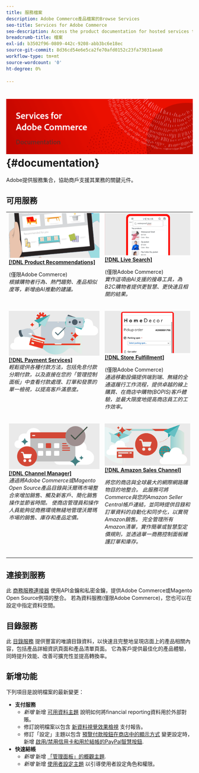 ```yaml
---
title: 服務檔案
description: Adobe Commerce產品檔案的Browse Services
seo-title: Services for Adobe Commerce
seo-description: Access the product documentation for hosted services that help Adobe Commerce and Magento Open Source merchants support key components of their business.
breadcrumb-title: 檔案
exl-id: b3502f96-0809-442c-9208-abb3bc6e18ec
source-git-commit: 8d36cd54e6e5ca2fe70afd0152c23fa73031aea0
workflow-type: tm+mt
source-wordcount: '0'
ht-degree: 0%

---
```


# <!-- use banner as heading -->![服務檔案](./assets/banner-services-home.png) {#documentation}

Adobe提供服務集合，協助商戶支援其業務的關鍵元件。

## 可用服務

<table>
<tr>
   <td valign="top">
       <img alt="[!UICONTROL Product Recommendations]" src="assets/product-recs.png" />
    <div><a href="https://experienceleague.adobe.com/docs/commerce-merchant-services/product-recommendations/overview.html">
    <strong>[!DNL Product Recommendations]</strong></a>
    </div>
    <p>(僅限Adobe Commerce)<br><em>根據購物者行為、熱門趨勢、產品相似度等，新增由AI推動的建議。</em></p>
    </br>
  </td>
  <td valign="top">
      <img alt="[!DNL Live Search]" src="assets/live-search.png" />
    <div>
    <a href="https://experienceleague.adobe.com/docs/commerce-merchant-services/live-search/overview.html"><strong>[!DNL Live Search]</strong></a>
    </div>
    <p>(僅限Adobe Commerce)<br><em>實作這項由AI支援的搜尋工具，為B2C購物者提供更智慧、更快速且相關的結果。</em></p>
    </br>
  </td>
</tr>
<tr>
  <td valign="top">
    <img alt="[!DNL Payment Services]" src="assets/payment-services.png"/>
    <div>
    <a href="https://experienceleague.adobe.com/docs/commerce-merchant-services/payment-services/guide-overview.html"><strong>[!DNL Payment Services]</strong></a>
    </div>
    <em>輕鬆提供各種付款方法，包括免息付款分期付款，以及直接在您的「管理控制面板」中查看付款處理、訂單和發票的單一檢視，以提高客戶滿意度。</em>
    </br>
  </td>
  <td valign="top">
    <img alt="儲存完成" src="assets/store-fulfillment-landing-graphic.png"/>
    <div><a href="https://experienceleague.adobe.com/docs/commerce-merchant-services/store-fulfillment/guide-overview.html">
    <strong>[!DNL Store Fulfillment]</strong></a>
    </div>
    <p>(僅限Adobe Commerce)<br><em>通過移動設備提供端到端、無縫的全通道履行工作流程，提供卓越的線上購買、在商店中購物(BOPIS)客戶體驗，並最大限度地提高商店員工的工作效率。</em></p>
    </br>
  </td>
  </tr>
  <tr>
   <td valign="top">
    <img alt="[!DNL Channel Manager]" src="assets/channel-manager.png"/>
    <div>
    <a href="https://experienceleague.adobe.com/docs/commerce-channels/channel-manager/guide-overview.html"><strong>[!DNL Channel Manager]</strong></a>
    </div>
    <em>通過將Adobe Commerce或Magento Open Source產品目錄與沃爾瑪市場整合來增加銷售、觸及新客戶、簡化銷售操作並節省時間。 使商店管理員和操作人員能夠從商務環境無縫地管理沃爾瑪市場的銷售、庫存和產品定價。</em>
    </br>
  </td>
    <td valign="top">
       <img alt="Amazon Sales Channel" src="assets/amazon-channel.png" />
    <div><a href="https://experienceleague.adobe.com/docs/commerce-channels/amazon/guide-overview.html">
    <strong>[!DNL Amazon Sales Channel]</strong></a>
    </div>
    <p><em>將您的商店與全球最大的網際網路購物目的地整合。 此服務可將Commerce與您的Amazon Seller Central帳戶連結，並同時提供目錄和訂單資料的自動化和同步化，以實現Amazon銷售。 完全管理所有Amazon清單，實作簡單或智慧型定價規則，並透過單一商務控制面板維護訂單和庫存。</em></p>
    </br>
  </td>
</tr>
</table>

## 連接到服務

此 [商務服務連接器](saas.md) 使用API金鑰和私密金鑰，提供Adobe Commerce或Magento Open Source例項的整合。 若為資料服務(僅限Adobe Commerce)，您也可以在設定中指定資料空間。

## 目錄服務

此 [目錄服務](https://experienceleague.adobe.com/docs/commerce-merchant-services/catalog-service/guide-overview.html) 提供豐富的唯讀目錄資料，以快速且完整地呈現店面上的產品相關內容，包括產品詳細資訊頁面和產品清單頁面。 它為客戶提供最佳化的產品體驗，同時提升效能、改善可擴充性並提高轉換率。

## 新增功能

下列項目是說明檔案的最新變更：

* **支付服務**<!-- Issue PAY-3483, PAY-3611, PAY-3655, PAY-3705, PAY-3742 -->
   * *新增* 新增 [可用資料主題](https://experienceleague.adobe.com/docs/commerce-merchant-services/payment-services/reporting/data.html) 說明如何將financial reporting資料用於外部對賬。
   * 修訂說明檔案以包含 [新資料視覺效果檢視](https://experienceleague.adobe.com/docs/commerce-merchant-services/payment-services/reporting/payouts.html#payouts-data-visualization-view) 支付報告。
   * 修訂「設定」主題以包含 [預覽付款按鈕在商店中的顯示方式](https://experienceleague.adobe.com/docs/commerce-merchant-services/payment-services/configure/settings.html#payment-buttons) 變更設定時，新增 [啟用/禁用信用卡和用於結帳的PayPal智慧按鈕](https://experienceleague.adobe.com/docs/commerce-merchant-services/payment-services/configure/settings.html#configure-payment-options).
* **快速結帳**<!-- BOLT-406 -->
   * *新增* 新增 [「管理面板」的概觀主題](https://experienceleague.adobe.com/docs/commerce-merchant-services/quick-checkout/getting-started/quick-checkout-admin-panel/admin-panel.html).
   * *新增* 新增 [使用者設定主題](https://experienceleague.adobe.com/docs/commerce-merchant-services/quick-checkout/getting-started/quick-checkout-admin-panel/user-roles-setup.html) 以引導使用者設定角色和權限。

<!-- 
|   Service    |    Change   |   Type    |
|  ---  |  ---  |  ---  |
|  [**Payment Services**](https://experienceleague.adobe.com/docs/commerce-merchant-services/payment-services/guide-overview.html)  |   Added an [Available data topic](https://experienceleague.adobe.com/docs/commerce-merchant-services/payment-services/reporting/data.html) that explains how to use financial reporting data for external reconciliation purposes.    |    New   |
|       |   Revised documentation to include the [new data visualization view](https://experienceleague.adobe.com/docs/commerce-merchant-services/payment-services/reporting/payouts.html#payouts-data-visualization-view) in Payouts reporting.    |    Update   |
|       |   Revised the Settings topic to include information about [previewing how payment buttons will appear in a store](https://experienceleague.adobe.com/docs/commerce-merchant-services/payment-services/configure/settings.html#payment-buttons) when the configuration is changed and how to [enable/disable credit card and PayPal smart buttons for checkout](https://experienceleague.adobe.com/docs/commerce-merchant-services/payment-services/configure/settings.html#configure-payment-options).    |   Update    |
|   [**Quick Checkout**](https://experienceleague.adobe.com/docs/commerce-merchant-services/quick-checkout/overview.html)    |    Added an [overview topic about the Admin Panel](https://experienceleague.adobe.com/docs/commerce-merchant-services/quick-checkout/getting-started/quick-checkout-admin-panel/admin-panel.html).   |   New    |
|       |   Added a [user setup topic](https://experienceleague.adobe.com/docs/commerce-merchant-services/quick-checkout/getting-started/quick-checkout-admin-panel/user-roles-setup.html) to guide the user in configuring roles and permissions.    |       |
 -->
